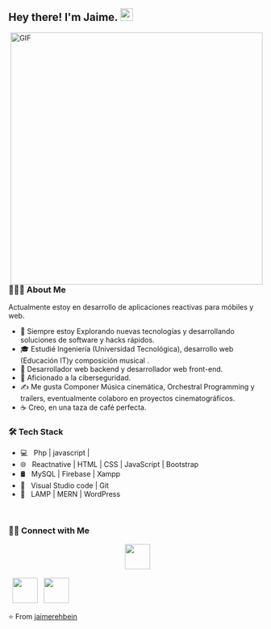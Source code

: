 <h2> Hey there! I'm Jaime. <img src="https://github.com/souvikguria98/souvikguria98/blob/master/Hi.gif" width="25"></h2>
<img align="right" alt="GIF" src="https://media0.giphy.com/media/xUA7bdpLxQhsSQdyog/giphy.gif" width="500"/>

<h3> 👨🏻‍💻 About Me </h3>

 Actualmente estoy en desarrollo de aplicaciones reactivas para móbiles y web.
- 🤔  Siempre estoy Explorando nuevas tecnologías y desarrollando soluciones de software y hacks rápidos.
- 🎓  Estudié Ingeniería (Universidad Tecnológica), desarrollo web (Educación IT)y composición musical .
- 💼  Desarrollador web backend y desarrollador web front-end.
- 🌱  Aficionado a la ciberseguridad.
- ✍️  Me gusta Componer Música cinemática, Orchestral Programming y trailers, eventualmente colaboro en proyectos cinematográficos.
- ☕  Creo, en una taza de café perfecta.

<h3>🛠 Tech Stack</h3>

- 💻 &nbsp; Php | javascript |   
- 🌐 &nbsp; Reactnative | HTML | CSS | JavaScript | Bootstrap 
- 🛢 &nbsp; MySQL | Firebase | Xampp
- 🔧 &nbsp;  Visual Studio code  | Git
- 🔧 &nbsp;  LAMP  | MERN | WordPress

<br>


<h3> 🤝🏻 Connect with Me </h3>

<p align="center">
&nbsp; <a href="https://twitter.com/JaimeRehbein" target="_blank" rel="noopener noreferrer"><img src="https://img.icons8.com/plasticine/100/000000/twitter.png" width="50" /></a>  
 
&nbsp; <a href="https://www.linkedin.com/in/jaime-rehbein-a3a556169/" target="_blank" rel="noopener noreferrer"><img src="https://img.icons8.com/plasticine/100/000000/linkedin.png" width="50" /></a>
&nbsp; <a href="mailto:rebbeim7@gmail.com" target="_blank" rel="noopener noreferrer"><img src="https://img.icons8.com/plasticine/100/000000/gmail.png"  width="50" /></a>
</p>

⭐️ From [jaimerehbein](https://github.com/jaimerehbein)
